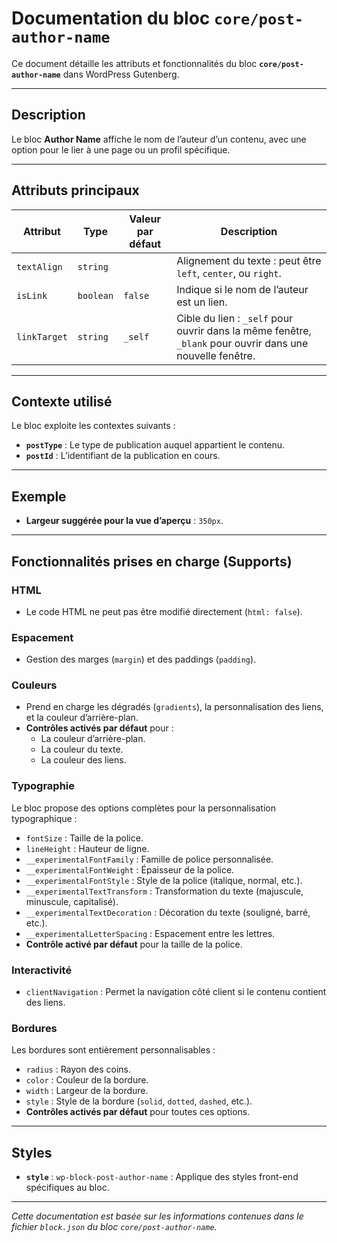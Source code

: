 # Documentation du bloc `core/post-author-name`

Ce document détaille les attributs et fonctionnalités du bloc **`core/post-author-name`** dans WordPress Gutenberg.

---

## Description

Le bloc **Author Name** affiche le nom de l’auteur d’un contenu, avec une option pour le lier à une page ou un profil spécifique.

---

## Attributs principaux

| **Attribut**   | **Type**   | **Valeur par défaut** | **Description**                                                                 |
|-----------------|------------|-----------------------|---------------------------------------------------------------------------------|
| `textAlign`     | `string`   |                       | Alignement du texte : peut être `left`, `center`, ou `right`.                   |
| `isLink`        | `boolean`  | `false`               | Indique si le nom de l’auteur est un lien.                                      |
| `linkTarget`    | `string`   | `_self`               | Cible du lien : `_self` pour ouvrir dans la même fenêtre, `_blank` pour ouvrir dans une nouvelle fenêtre. |

---

## Contexte utilisé

Le bloc exploite les contextes suivants :
- **`postType`** : Le type de publication auquel appartient le contenu.
- **`postId`** : L’identifiant de la publication en cours.

---

## Exemple

- **Largeur suggérée pour la vue d’aperçu** : `350px`.

---

## Fonctionnalités prises en charge (Supports)

### **HTML**
- Le code HTML ne peut pas être modifié directement (`html: false`).

### **Espacement**
- Gestion des marges (`margin`) et des paddings (`padding`).

### **Couleurs**
- Prend en charge les dégradés (`gradients`), la personnalisation des liens, et la couleur d’arrière-plan.
- **Contrôles activés par défaut** pour :
  - La couleur d’arrière-plan.
  - La couleur du texte.
  - La couleur des liens.

### **Typographie**
Le bloc propose des options complètes pour la personnalisation typographique :
- `fontSize` : Taille de la police.
- `lineHeight` : Hauteur de ligne.
- `__experimentalFontFamily` : Famille de police personnalisée.
- `__experimentalFontWeight` : Épaisseur de la police.
- `__experimentalFontStyle` : Style de la police (italique, normal, etc.).
- `__experimentalTextTransform` : Transformation du texte (majuscule, minuscule, capitalisé).
- `__experimentalTextDecoration` : Décoration du texte (souligné, barré, etc.).
- `__experimentalLetterSpacing` : Espacement entre les lettres.
- **Contrôle activé par défaut** pour la taille de la police.

### **Interactivité**
- `clientNavigation` : Permet la navigation côté client si le contenu contient des liens.

### **Bordures**
Les bordures sont entièrement personnalisables :
- `radius` : Rayon des coins.
- `color` : Couleur de la bordure.
- `width` : Largeur de la bordure.
- `style` : Style de la bordure (`solid`, `dotted`, `dashed`, etc.).
- **Contrôles activés par défaut** pour toutes ces options.

---

## Styles

- **`style`** : `wp-block-post-author-name` : Applique des styles front-end spécifiques au bloc.

---

*Cette documentation est basée sur les informations contenues dans le fichier `block.json` du bloc `core/post-author-name`.*
